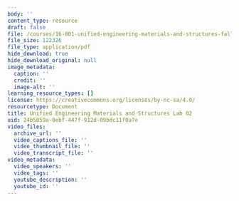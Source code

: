 ```yaml
---
body: ''
content_type: resource
draft: false
file: /courses/16-001-unified-engineering-materials-and-structures-fall-2021/mit16_001s_f21_lab02.pdf
file_size: 122326
file_type: application/pdf
hide_download: true
hide_download_original: null
image_metadata:
  caption: ''
  credit: ''
  image-alt: ''
learning_resource_types: []
license: https://creativecommons.org/licenses/by-nc-sa/4.0/
resourcetype: Document
title: Unified Engineering Materials and Structures Lab 02
uid: 24b5059a-0ebf-447f-912d-09bdc11f0a7e
video_files:
  archive_url: ''
  video_captions_file: ''
  video_thumbnail_file: ''
  video_transcript_file: ''
video_metadata:
  video_speakers: ''
  video_tags: ''
  youtube_description: ''
  youtube_id: ''
---
```

